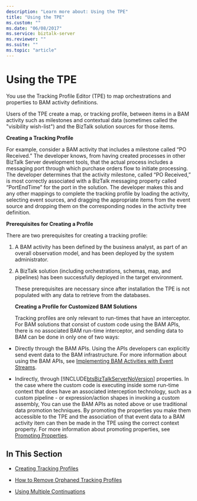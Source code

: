 ```yaml
---
description: "Learn more about: Using the TPE"
title: "Using the TPE"
ms.custom: ""
ms.date: "06/08/2017"
ms.service: biztalk-server
ms.reviewer: ""
ms.suite: ""
ms.topic: "article"
---
```

# Using the TPE
You use the Tracking Profile Editor (TPE) to map orchestrations and properties to BAM activity definitions.  
  
 Users of the TPE create a map, or tracking profile, between items in a BAM activity such as milestones and contextual data (sometimes called the "visibility wish-list") and the BizTalk solution sources for those items.  
  
 **Creating a Tracking Profile**  
  
 For example, consider a BAM activity that includes a milestone called “PO Received.” The developer knows, from having created processes in other BizTalk Server development tools, that the actual process includes a messaging port through which purchase orders flow to initiate processing. The developer determines that the activity milestone, called “PO Received,” is most correctly associated with a BizTalk messaging property called “PortEndTime” for the port in the solution. The developer makes this and any other mappings to complete the tracking profile by loading the activity, selecting event sources, and dragging the appropriate items from the event source and dropping them on the corresponding nodes in the activity tree definition.  
  
 **Prerequisites for Creating a Profile**  
  
 There are two prerequisites for creating a tracking profile:  
  
1. A BAM activity has been defined by the business analyst, as part of an overall observation model, and has been deployed by the system administrator.  
  
2. A BizTalk solution (including orchestrations, schemas, map, and pipelines) has been successfully deployed in the target environment.  
  
   These prerequisites are necessary since after installation the TPE is not populated with any data to retrieve from the databases.  
  
   **Creating a Profile for Customized BAM Solutions**  
  
   Tracking profiles are only relevant to run-times that have an interceptor. For BAM solutions that consist of custom code using the BAM APIs, there is no associated BAM run-time interceptor, and sending data to BAM can be done in only one of two ways:  
  
- Directly through the BAM APIs. Using the APIs developers can explicitly send event data to the BAM infrastructure. For more information about using the BAM APIs, see [Implementing BAM Activities with Event Streams](../core/implementing-bam-activities-with-event-streams.md).  
  
- Indirectly, through [!INCLUDE[btsBizTalkServerNoVersion](../includes/btsbiztalkservernoversion-md.md)] properties. In the case where the custom code is executing inside some run-time context that does have an associated interception technology, such as a custom pipeline - or expression/action shapes in invoking a custom assembly, You can use the BAM APIs as noted above or use traditional data promotion techniques. By promoting the properties you make them accessible to the TPE and the association of that event data to a BAM activity item can then be made in the TPE using the correct context property. For more information about promoting properties, see [Promoting Properties](../core/promoting-properties.md).  
  
## In This Section  
  
-   [Creating Tracking Profiles](../core/creating-tracking-profiles.md)  
  
-   [How to Remove Orphaned Tracking Profiles](../core/how-to-remove-orphaned-tracking-profiles.md)  
  
-   [Using Multiple Continuations](../core/using-multiple-continuations.md)
